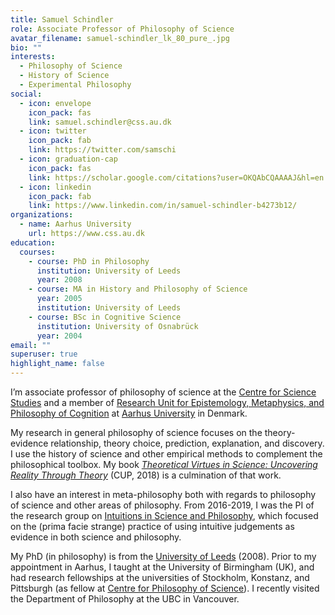 ```yaml
---
title: Samuel Schindler
role: Associate Professor of Philosophy of Science
avatar_filename: samuel-schindler_lk_80_pure_.jpg
bio: ""
interests:
  - Philosophy of Science
  - History of Science
  - Experimental Philosophy
social:
  - icon: envelope
    icon_pack: fas
    link: samuel.schindler@css.au.dk
  - icon: twitter
    icon_pack: fab
    link: https://twitter.com/samschi
  - icon: graduation-cap
    icon_pack: fas
    link: https://scholar.google.com/citations?user=OKQAbCQAAAAJ&hl=en
  - icon: linkedin
    icon_pack: fab
    link: https://www.linkedin.com/in/samuel-schindler-b4273b12/
organizations:
  - name: Aarhus University
    url: https://www.css.au.dk
education:
  courses:
    - course: PhD in Philosophy
      institution: University of Leeds
      year: 2008
    - course: MA in History and Philosophy of Science
      year: 2005
      institution: University of Leeds
    - course: BSc in Cognitive Science
      institution: University of Osnabrück
      year: 2004
email: ""
superuser: true
highlight_name: false
---
```

I’m associate professor of philosophy of science at the [Centre for Science Studies](https://css.au.dk/) and a member of [Research Unit for Epistemology, Metaphysics, and Philosophy of Cognition](https://cas.au.dk/en/about-the-school/departments/philosophy-and-history-of-ideas/the-research-programme-at-the-department-of-philosophy-and-the-history-of-ideas/research-groups/research-unit-for-epistemology-metaphysics-and-philosophy-of-cognition/) at [Aarhus University](https://www.au.dk/) in Denmark.

My research in general philosophy of science focuses on the theory-evidence relationship, theory choice, prediction, explanation, and discovery. I use the history of science and other empirical methods to complement the philosophical toolbox. My book *[Theoretical Virtues in Science: Uncovering Reality Through Theory](https://samuelschindler.org/books/)* (CUP, 2018) is a culmination of that work.

I also have an interest in meta-philosophy both with regards to philosophy of science and other areas of philosophy. From 2016-2019, I was the PI of the research group on [Intuitions in Science and Philosophy](https://samuelschindler.org/project/), which focused on the (prima facie strange) practice of using intuitive judgements as evidence in both science and philosophy.

My PhD (in philosophy) is from the [University of Leeds](https://ahc.leeds.ac.uk/philosophy) (2008). Prior to my appointment in Aarhus, I taught at the University of Birmingham (UK), and had research fellowships at the universities of Stockholm, Konstanz, and Pittsburgh (as fellow at [Centre for Philosophy of Science](https://www.centerphilsci.pitt.edu/)). I recently visited the Department of Philosophy at the UBC in Vancouver.

